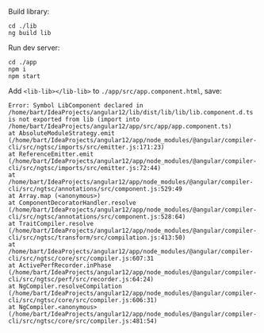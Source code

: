 Build library:

    cd ./lib
    ng build lib

Run dev server:

    cd ./app
    npm i
    npm start

Add `<lib-lib></lib-lib>` to `./app/src/app.component.html`, save:

    Error: Symbol LibComponent declared in /home/bart/IdeaProjects/angular12/lib/dist/lib/lib/lib.component.d.ts is not exported from lib (import into /home/bart/IdeaProjects/angular12/app/src/app/app.component.ts)
    at AbsoluteModuleStrategy.emit (/home/bart/IdeaProjects/angular12/app/node_modules/@angular/compiler-cli/src/ngtsc/imports/src/emitter.js:171:23)
    at ReferenceEmitter.emit (/home/bart/IdeaProjects/angular12/app/node_modules/@angular/compiler-cli/src/ngtsc/imports/src/emitter.js:72:44)
    at /home/bart/IdeaProjects/angular12/app/node_modules/@angular/compiler-cli/src/ngtsc/annotations/src/component.js:529:49
    at Array.map (<anonymous>)
    at ComponentDecoratorHandler.resolve (/home/bart/IdeaProjects/angular12/app/node_modules/@angular/compiler-cli/src/ngtsc/annotations/src/component.js:528:64)
    at TraitCompiler.resolve (/home/bart/IdeaProjects/angular12/app/node_modules/@angular/compiler-cli/src/ngtsc/transform/src/compilation.js:413:50)
    at /home/bart/IdeaProjects/angular12/app/node_modules/@angular/compiler-cli/src/ngtsc/core/src/compiler.js:607:31
    at ActivePerfRecorder.inPhase (/home/bart/IdeaProjects/angular12/app/node_modules/@angular/compiler-cli/src/ngtsc/perf/src/recorder.js:64:24)
    at NgCompiler.resolveCompilation (/home/bart/IdeaProjects/angular12/app/node_modules/@angular/compiler-cli/src/ngtsc/core/src/compiler.js:606:31)
    at NgCompiler.<anonymous> (/home/bart/IdeaProjects/angular12/app/node_modules/@angular/compiler-cli/src/ngtsc/core/src/compiler.js:481:54)
